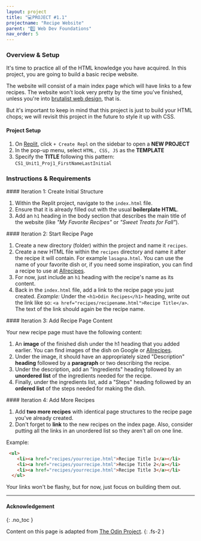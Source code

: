 ```yaml
---
layout: project
title: "💻PROJECT #1.1"
projectname: "Recipe Website"
parent: "1️⃣ Web Dev Foundations"
nav_order: 5
---
```


### Overview & Setup

It's time to practice all of the HTML knowledge you have acquired. In this project, you are going to build a basic recipe website.

The website will consist of a main index page which will have links to a few recipes. The website won't look very pretty by the time you've finished, unless you're into [brutalist web design](https://brutalistwebsites.com/), that is.

But it's important to keep in mind that this project is just to build your HTML chops; we will revisit this project in the future to style it up with CSS.

<div class="setup" markdown="block">

#### Project Setup
1. On [Replit](https://replit.com/~), click `+ Create Repl` on the sidebar to open a **NEW PROJECT**
2. In the pop-up menu, select `HTML, CSS, JS` as the **TEMPLATE**
3. Specify the **TITLE** following this pattern: `CS1_Unit1_Proj1_FirstNameLastInitial`

</div>

### Instructions & Requirements

<div class="task" markdown="block">
#### Iteration 1: Create Initial Structure

1. Within the Replit project, navigate to the `index.html` file.
1. Ensure that it is already filled out with the usual **boilerplate HTML**.
2. Add an `h1` heading in the body section that describes the main title of the website (like _"My Favorite Recipes"_ or _"Sweet Treats for Fall"_).

</div> 

<div class="task" markdown="block">
#### Iteration 2: Start Recipe Page
 
1. Create a new directory (folder) within the project and name it `recipes`.
1. Create a new HTML file within the  `recipes` directory and name it after the recipe it will contain. For example `lasagna.html`. You can use the name of your favorite dish or, if you need some inspiration, you can find a recipe to use at [Allrecipes](https://www.allrecipes.com/).
1. For now, just include an `h1` heading with the recipe's name as its content.
1. Back in the `index.html` file, add a link to the recipe page you just created. _Example:_ Under the `<h1>Odin Recipes</h1>` heading, write out the link like so: `<a href="recipes/recipename.html">Recipe Title</a>`. The text of the link should again be the recipe name.

</div>

<div class="task" markdown="block">
#### Iteration 3: Add Recipe Page Content
 
Your new recipe page must have the following content:
1. An **image** of the finished dish under the h1 heading that you added earlier. You can find images of the dish on Google or [Allrecipes](https://www.allrecipes.com/).
1. Under the image, it should have an appropriately sized "Description" **heading** followed by a **paragraph** or two describing the recipe.
1. Under the description, add an "Ingredients" heading followed by an **unordered list** of the ingredients needed for the recipe.
1. Finally, under the ingredients list, add a "Steps" heading followed by an **ordered list** of the steps needed for making the dish.

</div>

<div class="task" markdown="block">
#### Iteration 4: Add More Recipes

1. Add **two more recipes** with identical page structures to the recipe page you've already created.
1. Don't forget to **link** to the new recipes on the index page. Also, consider putting all the links in an unordered list so they aren't all on one line.

Example:

```html
 <ul>
    <li><a href="recipes/yourrecipe.html">Recipe Title 1</a></li>
    <li><a href="recipes/yourrecipe.html">Recipe Title 2</a></li>
    <li><a href="recipes/yourrecipe.html">Recipe Title 3</a></li>
  </ul>
```
  
Your links won't be flashy, but for now, just focus on building them out.

</div>


---

#### Acknowledgement
{: .no_toc }

Content on this page is adapted from [The Odin Project](www.theodinproject.com).
{: .fs-2 }
